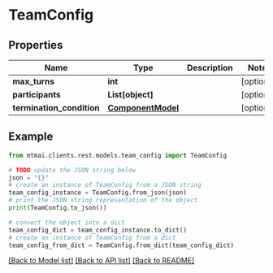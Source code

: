 # TeamConfig


## Properties

Name | Type | Description | Notes
------------ | ------------- | ------------- | -------------
**max_turns** | **int** |  | [optional] 
**participants** | **List[object]** |  | [optional] 
**termination_condition** | [**ComponentModel**](ComponentModel.md) |  | [optional] 

## Example

```python
from mtmai.clients.rest.models.team_config import TeamConfig

# TODO update the JSON string below
json = "{}"
# create an instance of TeamConfig from a JSON string
team_config_instance = TeamConfig.from_json(json)
# print the JSON string representation of the object
print(TeamConfig.to_json())

# convert the object into a dict
team_config_dict = team_config_instance.to_dict()
# create an instance of TeamConfig from a dict
team_config_from_dict = TeamConfig.from_dict(team_config_dict)
```
[[Back to Model list]](../README.md#documentation-for-models) [[Back to API list]](../README.md#documentation-for-api-endpoints) [[Back to README]](../README.md)



